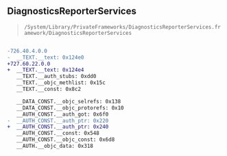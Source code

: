 ## DiagnosticsReporterServices

> `/System/Library/PrivateFrameworks/DiagnosticsReporterServices.framework/DiagnosticsReporterServices`

```diff

-726.40.4.0.0
-  __TEXT.__text: 0x124e0
+727.60.22.0.0
+  __TEXT.__text: 0x124e4
   __TEXT.__auth_stubs: 0xdd0
   __TEXT.__objc_methlist: 0x15c
   __TEXT.__const: 0x8c2

   __DATA_CONST.__objc_selrefs: 0x138
   __DATA_CONST.__objc_protorefs: 0x10
   __AUTH_CONST.__auth_got: 0x6f0
-  __AUTH_CONST.__auth_ptr: 0x220
+  __AUTH_CONST.__auth_ptr: 0x240
   __AUTH_CONST.__const: 0x548
   __AUTH_CONST.__objc_const: 0x6d8
   __AUTH.__objc_data: 0x318

```

